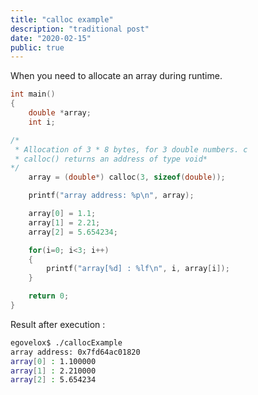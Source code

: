 ```yaml
---
title: "calloc example"
description: "traditional post"
date: "2020-02-15"
public: true
---
```


When you need to allocate an array during runtime.

```c
int main()
{
    double *array;
    int i;

/*
 * Allocation of 3 * 8 bytes, for 3 double numbers. c
 * calloc() returns an address of type void*
*/
    array = (double*) calloc(3, sizeof(double));

    printf("array address: %p\n", array);

    array[0] = 1.1;
    array[1] = 2.21;
    array[2] = 5.654234;

    for(i=0; i<3; i++)
    {
        printf("array[%d] : %lf\n", i, array[i]);
    }

    return 0;
}
```

Result after execution : 

```bash
egovelox$ ./callocExample
array address: 0x7fd64ac01820
array[0] : 1.100000
array[1] : 2.210000
array[2] : 5.654234
```